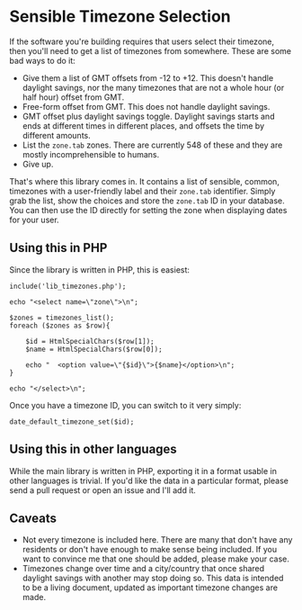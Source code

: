 # Sensible Timezone Selection

If the software you're building requires that users select their timezone, then 
you'll need to get a list of timezones from somewhere. These are some bad ways to do it:

*  Give them a list of GMT offsets from -12 to +12. This doesn't handle daylight 
   savings, nor the many timezones that are not a whole hour (or half hour)
   offset from GMT.
*  Free-form offset from GMT. This does not handle daylight savings.
*  GMT offset plus daylight savings toggle. Daylight savings starts and ends
   at different times in different places, and offsets the time by different
   amounts.
*  List the `zone.tab` zones. There are currently 548 of these and they are mostly 
   incomprehensible to humans.
*  Give up.

That's where this library comes in. It contains a list of sensible, common, timezones
with a user-friendly label and their `zone.tab` identifier. Simply grab the list, show
the choices and store the `zone.tab` ID in your database. You can then use the ID 
directly for setting the zone when displaying dates for your user.


## Using this in PHP

Since the library is written in PHP, this is easiest:

    include('lib_timezones.php');

    echo "<select name=\"zone\">\n";

    $zones = timezones_list();
    foreach ($zones as $row){

    	$id = HtmlSpecialChars($row[1]);
    	$name = HtmlSpecialChars($row[0]);

    	echo "  <option value=\"{$id}\">{$name}</option>\n";
    }

    echo "</select>\n";

Once you have a timezone ID, you can switch to it very simply:

    date_default_timezone_set($id);


## Using this in other languages

While the main library is written in PHP, exporting it in a format usable in other languages 
is trivial. If you'd like the data in a particular format, please send a pull request or open
an issue and I'll add it.


## Caveats

*  Not every timezone is included here. There are many that don't have any residents or don't 
   have enough to make sense being included. If you want to convince me that one should be 
   added, please make your case.
*  Timezones change over time and a city/country that once shared daylight savings with another
   may stop doing so. This data is intended to be a living document, updated as important 
   timezone changes are made.
